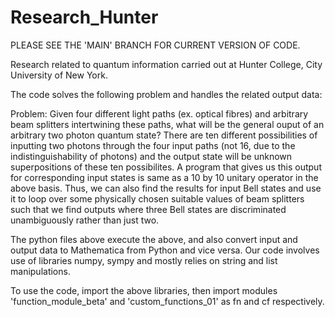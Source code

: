 # Research_Hunter
PLEASE SEE THE 'MAIN' BRANCH FOR CURRENT VERSION OF CODE.

Research related to quantum information carried out at Hunter College, City University of New York.

The code solves the following problem and handles the related output data:

Problem: Given four different light paths (ex. optical fibres) and arbitrary beam splitters intertwining these paths, what will be the general ouput of
an arbitrary two photon quantum state? There are ten different possibilities of inputting two photons through the four input paths (not 16, due to the
indistinguishability of photons) and the output state will be unknown superpositions of these ten possibilites. A program that gives us this output for
corresponding input states is same as a 10 by 10 unitary operator in the above basis. Thus, we can also find the results for input Bell states and use
it to loop over some physically chosen suitable values of beam splitters such that we find outputs where three Bell states are discriminated unambiguously
rather than just two. 

The python files above execute the above, and also convert input and output data to Mathematica from Python and vice versa. Our code involves use of 
libraries numpy, sympy and mostly relies on string and list manipulations.

To use the code, import the above libraries, then import modules 'function_module_beta' and 'custom_functions_01' as fn and cf respectively.
